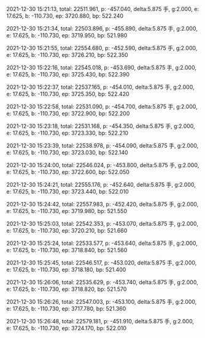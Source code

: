 2021-12-30 15:21:13, total: 22511.961, p: -457.040, delta:5.875 手, g:2.000, e: 17.625, b: -110.730, ep: 3720.880, bp: 522.240

2021-12-30 15:21:34, total: 22503.896, p: -455.890, delta:5.875 手, g:2.000, e: 17.625, b: -110.730, ep: 3719.950, bp: 521.980

2021-12-30 15:21:55, total: 22554.680, p: -452.590, delta:5.875 手, g:2.000, e: 17.625, b: -110.730, ep: 3726.210, bp: 522.350

2021-12-30 15:22:16, total: 22545.018, p: -453.690, delta:5.875 手, g:2.000, e: 17.625, b: -110.730, ep: 3725.430, bp: 522.390

2021-12-30 15:22:37, total: 22537.165, p: -454.010, delta:5.875 手, g:2.000, e: 17.625, b: -110.730, ep: 3725.350, bp: 522.420

2021-12-30 15:22:58, total: 22531.090, p: -454.700, delta:5.875 手, g:2.000, e: 17.625, b: -110.730, ep: 3722.900, bp: 522.200

2021-12-30 15:23:18, total: 22531.168, p: -454.350, delta:5.875 手, g:2.000, e: 17.625, b: -110.730, ep: 3723.330, bp: 522.210

2021-12-30 15:23:39, total: 22538.978, p: -454.090, delta:5.875 手, g:2.000, e: 17.625, b: -110.730, ep: 3723.030, bp: 522.140

2021-12-30 15:24:00, total: 22546.024, p: -453.800, delta:5.875 手, g:2.000, e: 17.625, b: -110.730, ep: 3722.600, bp: 522.050

2021-12-30 15:24:21, total: 22555.176, p: -452.640, delta:5.875 手, g:2.000, e: 17.625, b: -110.730, ep: 3723.440, bp: 522.010

2021-12-30 15:24:42, total: 22557.983, p: -452.420, delta:5.875 手, g:2.000, e: 17.625, b: -110.730, ep: 3719.980, bp: 521.550

2021-12-30 15:25:03, total: 22542.353, p: -453.070, delta:5.875 手, g:2.000, e: 17.625, b: -110.730, ep: 3720.210, bp: 521.660

2021-12-30 15:25:24, total: 22533.577, p: -453.640, delta:5.875 手, g:2.000, e: 17.625, b: -110.730, ep: 3718.840, bp: 521.560

2021-12-30 15:25:45, total: 22546.517, p: -453.020, delta:5.875 手, g:2.000, e: 17.625, b: -110.730, ep: 3718.180, bp: 521.400

2021-12-30 15:26:06, total: 22535.629, p: -453.740, delta:5.875 手, g:2.000, e: 17.625, b: -110.730, ep: 3718.820, bp: 521.570

2021-12-30 15:26:26, total: 22547.003, p: -453.100, delta:5.875 手, g:2.000, e: 17.625, b: -110.730, ep: 3717.780, bp: 521.360

2021-12-30 15:26:48, total: 22579.181, p: -451.910, delta:5.875 手, g:2.000, e: 17.625, b: -110.730, ep: 3724.170, bp: 522.010